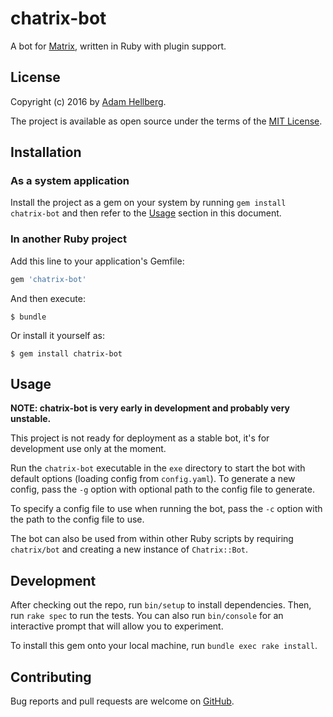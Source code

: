 # chatrix-bot

A bot for [Matrix][matrix], written in Ruby with plugin support.

## License

Copyright (c) 2016 by [Adam Hellberg][sharparam].

The project is available as open source under
the terms of the [MIT License][license].

## Installation

### As a system application

Install the project as a gem on your system by running `gem install chatrix-bot`
and then refer to the [Usage](#usage) section in this document.

### In another Ruby project

Add this line to your application's Gemfile:

```ruby
gem 'chatrix-bot'
```

And then execute:

    $ bundle

Or install it yourself as:

    $ gem install chatrix-bot

## Usage

**NOTE: chatrix-bot is very early in development and probably very unstable.**

This project is not ready for deployment as a stable bot, it's for
development use only at the moment.

Run the `chatrix-bot` executable in the `exe` directory to start the bot
with default options (loading config from `config.yaml`). To generate a new
config, pass the `-g` option with optional path to the config file to generate.

To specify a config file to use when running the bot, pass the `-c` option
with the path to the config file to use.

The bot can also be used from within other Ruby scripts by requiring
`chatrix/bot` and creating a new instance of `Chatrix::Bot`.

## Development

After checking out the repo, run `bin/setup` to install dependencies.
Then, run `rake spec` to run the tests. You can also run `bin/console`
for an interactive prompt that will allow you to experiment.

To install this gem onto your local machine, run `bundle exec rake install`.

## Contributing

Bug reports and pull requests are welcome on [GitHub][issues].

[matrix]: http://matrix.org
[issues]: https://github.com/Sharparam/chatrix-bot/issues
[sharparam]: https://github.com/Sharparam
[license]: http://opensource.org/licenses/MIT
